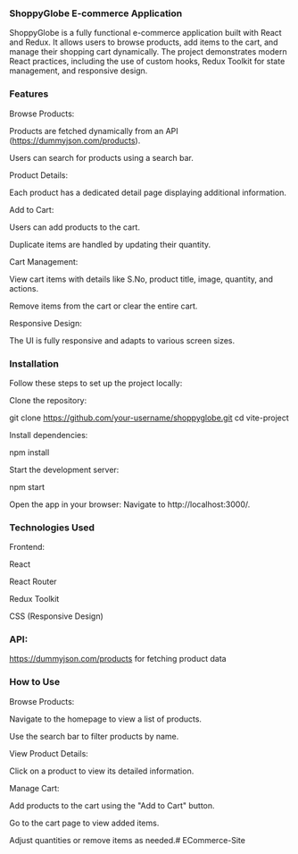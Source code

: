 ### ShoppyGlobe E-commerce Application

ShoppyGlobe is a fully functional e-commerce application built with React and Redux. It allows users to browse products, add items to the cart, and manage their shopping cart dynamically. The project demonstrates modern React practices, including the use of custom hooks, Redux Toolkit for state management, and responsive design.

### Features

Browse Products:

Products are fetched dynamically from an API (https://dummyjson.com/products).

Users can search for products using a search bar.

Product Details:

Each product has a dedicated detail page displaying additional information.

Add to Cart:

Users can add products to the cart.

Duplicate items are handled by updating their quantity.

Cart Management:

View cart items with details like S.No, product title, image, quantity, and actions.

Remove items from the cart or clear the entire cart.

Responsive Design:

The UI is fully responsive and adapts to various screen sizes.

### Installation

Follow these steps to set up the project locally:

Clone the repository:

git clone https://github.com/your-username/shoppyglobe.git
cd vite-project

Install dependencies:

npm install

Start the development server:

npm start

Open the app in your browser:
Navigate to http://localhost:3000/.

### Technologies Used

Frontend:

React

React Router

Redux Toolkit

CSS (Responsive Design)

### API:

https://dummyjson.com/products for fetching product data

### How to Use

Browse Products:

Navigate to the homepage to view a list of products.

Use the search bar to filter products by name.

View Product Details:

Click on a product to view its detailed information.

Manage Cart:

Add products to the cart using the "Add to Cart" button.

Go to the cart page to view added items.

Adjust quantities or remove items as needed.#   E C o m m e r c e - S i t e  
 